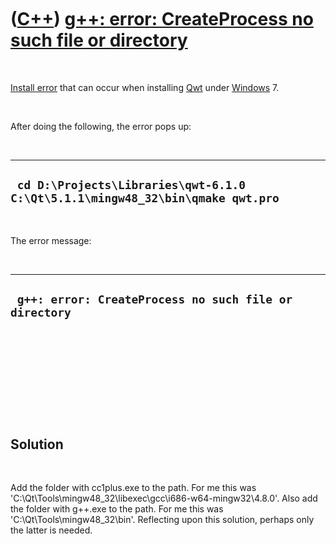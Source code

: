 



 

 

 

 

 

([C++](Cpp.htm)) [g++: error: CreateProcess no such file or directory](CppInstallErrorGppErrorCreateProcessNoSuchFileOrDirectory.htm)
=====================================================================================================================================

 

[Install error](CppInstallError.htm) that can occur when installing
[Qwt](CppQwt.htm) under [Windows](CppWindows.htm) 7.

 

After doing the following, the error pops up:

 

  --------------------------------------------------------------------------------
  ` cd D:\Projects\Libraries\qwt-6.1.0 C:\Qt\5.1.1\mingw48_32\bin\qmake qwt.pro`
  --------------------------------------------------------------------------------

 

The error message:

 

  --------------------------------------------------------
  ` g++: error: CreateProcess no such file or directory`
  --------------------------------------------------------

 

 

 

 

 

Solution
--------

 

Add the folder with cc1plus.exe to the path. For me this was
'C:\\Qt\\Tools\\mingw48\_32\\libexec\\gcc\\i686-w64-mingw32\\4.8.0'.
Also add the folder with g++.exe to the path. For me this was
'C:\\Qt\\Tools\\mingw48\_32\\bin'. Reflecting upon this solution,
perhaps only the latter is needed.

 

 

 

 

 





 



